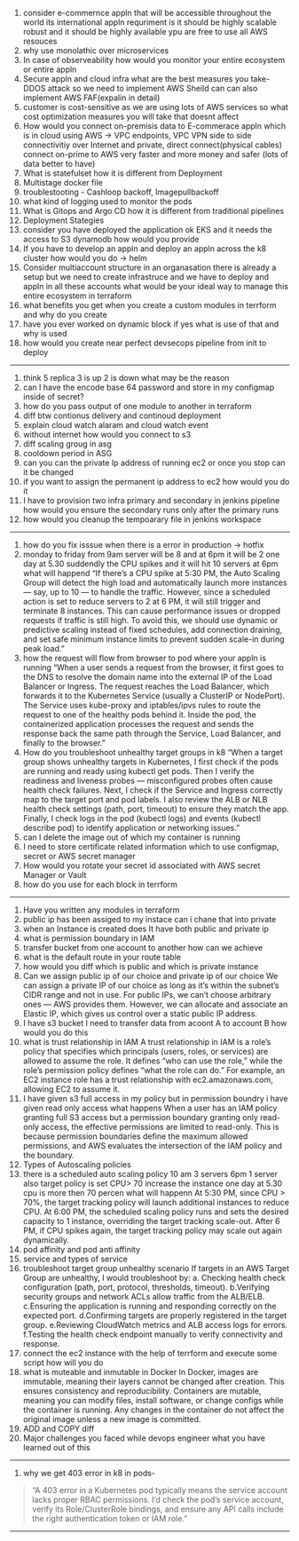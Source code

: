 1. consider e-commernce appln that will be accessible throughout the world its international appln requriment is it should be highly scalable robust and it should be highly available ypu are free to use all AWS resouces
2. why use monolathic over microservices
3. In case of observeability how would you monitor your entire ecosystem or entire appln
4. Secure appln and cloud infra what are the best measures you take- DDOS attack so we need to implement AWS Sheild can can also implement AWS FAF(expalin in detail)
5. customer is cost-sensitive as we are using lots of AWS services so what cost optimization measures you will take that doesnt affect
6. How would you connect on-premisis data to E-commerace appln which is in cloud using AWS -> VPC endpoints, VPC VPN side to side connectivitiy over Internet and private, direct connect(physical cables) connect on-prime to AWS very faster and more money and safer (lots of data better to have)
7. What is statefulset how it is different from Deployment
8. Multistage docker file
9. troublestooting - Cashloop backoff, Imagepullbackoff
10. what kind of logging used to monitor the pods
11. What is Gitops and Argo CD how it is different from traditional pipelines
12. Deployment Stategies
13. consider you have deployed the application ok EKS and it needs the access to S3 dynamodb how would you provide
14. If you have to develop an appln and deploy an appln across the k8 cluster how would you do -> helm
15. Consider multiaccount structure in an organasation there is already a setup but we need to create infrastruce and we have to deploy and appln in all these accounts what would be your ideal way to manage this entire ecosystem in terraform
16. what benefits you get when you create a custom modules in terrform and why do you create
17. have you ever worked on dynamic block if yes what is use of that and why is used
18. how would you create near perfect devsecops pipeline from init to deploy

----------------------------------
1. think 5 replica 3 is up 2 is down what may be the reason
2. can I have the encode base 64 password and store in my configmap inside of secret?
3. how do you pass output of one module to another in terraform
4. diff btw contionus delivery and continoud deployment
5. explain cloud watch alaram and cloud watch event
6. without internet how would you connect to s3
7. diff scaling groug in asg
8. cooldown period in ASG
9. can you can the private Ip address of running ec2 or once you stop can it be changed
10. if you want to assign the permanent ip address to ec2 how would you do it
11. I have to provision two infra primary and secondary in jenkins pipeline how would you ensure the secondary runs only after the primary runs
12. how would you cleanup the tempoarary file in jenkins workspace 
--------------------------------------------
1. how do you fix isssue when there is a error in production -> hotfix
2. monday to friday from 9am server will be 8 and at 6pm it will be 2 one day at 5.30 suddendly the CPU spikes and it will hit 10 servers at 6pm what will happend 
“If there’s a CPU spike at 5:30 PM, the Auto Scaling Group will detect the high load and automatically launch more instances — say, up to 10 — to handle the traffic. However, since a scheduled action is set to reduce servers to 2 at 6 PM, it will still trigger and terminate 8 instances. This can cause performance issues or dropped requests if traffic is still high. To avoid this, we should use dynamic or predictive scaling instead of fixed schedules, add connection draining, and set safe minimum instance limits to prevent sudden scale-in during peak load.”
3. how the request will flow from browser to pod where your appln is running
“When a user sends a request from the browser, it first goes to the DNS to resolve the domain name into the external IP of the Load Balancer or Ingress. The request reaches the Load Balancer, which forwards it to the Kubernetes Service (usually a ClusterIP or NodePort). The Service uses kube-proxy and iptables/ipvs rules to route the request to one of the healthy pods behind it. Inside the pod, the containerized application processes the request and sends the response back the same path through the Service, Load Balancer, and finally to the browser.”
4. How do you troubleshoot unhealthy target groups in k8
“When a target group shows unhealthy targets in Kubernetes, I first check if the pods are running and ready using kubectl get pods. Then I verify the readiness and liveness probes — misconfigured probes often cause health check failures. Next, I check if the Service and Ingress correctly map to the target port and pod labels. I also review the ALB or NLB health check settings (path, port, timeout) to ensure they match the app. Finally, I check logs in the pod (kubectl logs) and events (kubectl describe pod) to identify application or networking issues.”
5. can I delete the image out of which my container is running
6. I need to store certificate related information which to use configmap, secret or AWS secret manager
7. How would you rotate your secret id associated with AWS secret Manager or Vault
8. how do you use for each block in terrform
-----------------------------------------------------

1. Have you written any modules in terraform
2. public ip has been assiged to my instace can i chane that into private
3. when an Instance is created does It have both public and private ip
5. what is permission boundary in IAM
6. transfer bucket from one account to another how can we achieve
7. what is the default route in your route table
8. how would you diff which is public and which is private instance 
9. Can we assign public ip of our choice and private ip of our choice
We can assign a private IP of our choice as long as it’s within the subnet’s CIDR range and not in use.
For public IPs, we can’t choose arbitrary ones — AWS provides them. However, we can allocate and associate an Elastic IP, which gives us control over a static public IP address.
10. I have s3 bucket I need to transfer data from acoont A to account B how would you do this
11. what is trust relationship in IAM
A trust relationship in IAM is a role’s policy that specifies which principals (users, roles, or services) are allowed to assume the role.
It defines “who can use the role,” while the role’s permission policy defines “what the role can do.”
For example, an EC2 instance role has a trust relationship with ec2.amazonaws.com, allowing EC2 to assume it.
12. I have given s3 full access in my policy but in permission boundry i have given read only access what happens
When a user has an IAM policy granting full S3 access but a permission boundary granting only read-only access, the effective permissions are limited to read-only.
This is because permission boundaries define the maximum allowed permissions, and AWS evaluates the intersection of the IAM policy and the boundary.
13. Types of Autoscaling policies
14. there is a scheduled auto scaling policy 10 am 3 servers 6pm 1 server also target policy is set CPU> 70 increase the instance one day at 5.30 cpu is more then 70 percen what will happenn
At 5:30 PM, since CPU > 70%, the target tracking policy will launch additional instances to reduce CPU.
At 6:00 PM, the scheduled scaling policy runs and sets the desired capacity to 1 instance, overriding the target tracking scale-out.
After 6 PM, if CPU spikes again, the target tracking policy may scale out again dynamically.
15. pod affinity and pod anti affinity
16. service and types of service
17. troubleshoot target group unhealthy scenario
If targets in an AWS Target Group are unhealthy, I would troubleshoot by:
a. Checking health check configuration (path, port, protocol, thresholds, timeout).
b.Verifying security groups and network ACLs allow traffic from the ALB/ELB.
c.Ensuring the application is running and responding correctly on the expected port.
d.Confirming targets are properly registered in the target group.
e.Reviewing CloudWatch metrics and ALB access logs for errors.
f.Testing the health check endpoint manually to verify connectivity and response.
18. connect the ec2 instance with the help of terrform and execute some script how will you do
19. what is muteable and inmutable in Docker 
In Docker, images are immutable, meaning their layers cannot be changed after creation. This ensures consistency and reproducibility. Containers are mutable, meaning you can modify files, install software, or change configs while the container is running. Any changes in the container do not affect the original image unless a new image is committed.
20. ADD and COPY diff
21. Major challenges you faced while devops engineer what you have learned out of this
-------------------------
1. why we get 403 error in k8 in pods-

> “A 403 error in a Kubernetes pod typically means the service account lacks proper RBAC permissions. I’d check the pod’s service account, verify its Role/ClusterRole bindings, and ensure any API calls include the right authentication token or IAM role.”

---


   
